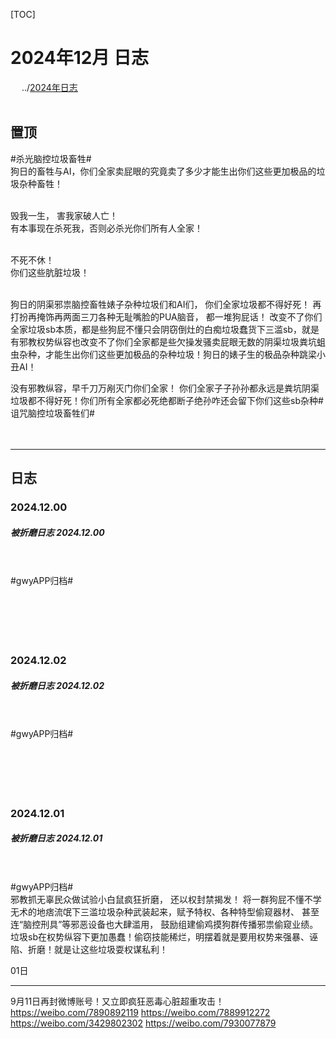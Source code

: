 [TOC]  
 
# 2024年12月 日志 

&emsp; ../[2024年日志](../2024.md) <br><br> 

## 置顶 
#杀光脑控垃圾畜牲# <br> 
狗日的畜牲与AI，你们全家卖屁眼的究竟卖了多少才能生出你们这些更加极品的垃圾杂种畜牲！ <br><br>  

毁我一生， 害我家破人亡！ <br> 
有本事现在杀死我，否则必杀光你们所有人全家！ <br><br>  

不死不休！ ​​​<br> 
你们这些肮脏垃圾！ <br><br>  


狗日的阴渠邪祟脑控畜牲婊子杂种垃圾们和AI们， 你们全家垃圾都不得好死！ 再打扮再掩饰再两面三刀各种无耻嘴脸的PUA脑音， 都一堆狗屁话！ 改变不了你们全家垃圾sb本质，都是些狗屁不懂只会阴窃倒灶的白痴垃圾蠢货下三滥sb，就是有邪教权势纵容也改变不了你们全家都是些欠操发骚卖屁眼无数的阴渠垃圾粪坑蛆虫杂种，才能生出你们这些更加极品的杂种垃圾！狗日的婊子生的极品杂种跳梁小丑AI！ <br> 

没有邪教纵容，早千刀万剐灭门你们全家！ 你们全家子子孙孙都永远是粪坑阴渠垃圾都不得好死！你们所有全家都必死绝都断子绝孙咋还会留下你们这些sb杂种 ​​ ​​​#诅咒脑控垃圾畜牲们# <br> 
<br> 
<br> 


-----  
## 日志 


### 2024.12.00  
##### 被折磨日志 2024.12.00 
 


<br> 
<br> 
#gwyAPP归档#  <br>



<br> 
<br> 
<br> 
<br> 
<br> 





### 2024.12.02  
##### 被折磨日志 2024.12.02 
 


<br> 
<br> 
#gwyAPP归档#  <br>



<br> 
<br> 
<br> 
<br> 
<br> 





### 2024.12.01  
##### 被折磨日志 2024.12.01 



<br> 
<br> 
#gwyAPP归档# <br> 
邪教抓无辜民众做试验小白鼠疯狂折磨， 还以权封禁揭发！
将一群狗屁不懂不学无术的地痞流氓下三滥垃圾杂种武装起来，赋予特权、各种特型偷窥器材、 甚至连“脑控刑具”等邪恶设备也大肆滥用， 鼓励组建偷鸡摸狗群传播邪祟偷窥业绩。垃圾sb在权势纵容下更加愚蠢！偷窃技能稀烂，明摆着就是要用权势来强暴、诬陷、折磨！就是让这些垃圾耍权谋私利！

01日 

----- 
9月11日再封微博账号！又立即疯狂恶毒心脏超重攻击！
https://weibo.com/7890892119 
https://weibo.com/7889912272 
https://weibo.com/3429802302 
https://weibo.com/7930077879 
